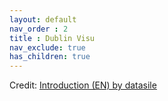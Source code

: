 ```yaml
---
layout: default
nav_order : 2
title : Dublin Visu
nav_exclude: true
has_children: true
--- 
```

<div id="observablehq-a4cc1c0a"></div>
<p>Credit: <a href="https://observablehq.com/d/14be36dab42d4754@153">Introduction (EN) by datasile</a></p>

<link rel="stylesheet" href="https://cdn.jsdelivr.net/npm/@observablehq/inspector@5/dist/inspector.css">
<script type="module">
import {Runtime, Inspector} from "https://cdn.jsdelivr.net/npm/@observablehq/runtime@5/dist/runtime.js";
import define from "https://api.observablehq.com/d/14be36dab42d4754@153.js?v=4";
new Runtime().module(define, Inspector.into("#observablehq-a4cc1c0a"));
</script>
